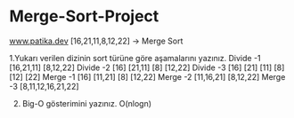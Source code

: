# Merge-Sort-Project
www.patika.dev
[16,21,11,8,12,22] -> Merge Sort

1.Yukarı verilen dizinin sort türüne göre aşamalarını yazınız.
Divide -1  [16,21,11] [8,12,22]
Divide -2  [16] [21,11] [8] [12,22]
Divide -3  [16] [21] [11] [8] [12] [22]
Merge -1  [16] [11,21] [8] [12,22]
Merge -2  [11,16,21] [8,12,22]
Merge -3  [8,11,12,16,21,22]

2. Big-O gösterimini yazınız.
O(nlogn)
